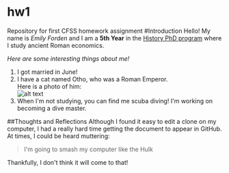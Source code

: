 # hw1
Repository for first CFSS homework assignment
#Introduction
Hello! My name is *Emily Forden* and I am a 
**5th Year** in the 
[History PhD program](https://history.uchicago.edu/) 
where I study ancient Roman economics.

_Here are some interesting things about me!_  
1. I got married in June!  
2. I have a cat named Otho, who was a Roman Emperor.   
Here is a photo of him:  
![alt text](http://i.imgur.com/maQQvXy.jpg)
3. When I'm not studying, you can find me scuba diving!
I'm working on becoming a dive master.  

##Thoughts and Reflections
Although I found it easy to edit a clone on my computer, 
I had a really hard time getting
the document to appear in GitHub. At times, I could 
be heard muttering:
  
>I'm going to smash my computer
>like the Hulk

Thankfully, I don't think it will come to that!
  
